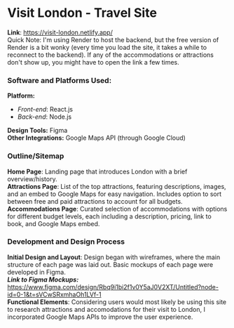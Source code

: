 # Visit London - Travel Site

**Link**: https://visit-london.netlify.app/ <br>
Quick Note: I'm using Render to host the backend, but the free version of Render is a bit wonky (every time you load the site, it takes a while to reconnect to the backend). If any of the accommodations or attractions don't show up, you might have to open the link a few times.

### Software and Platforms Used:
**Platform:**
  - _Front-end_: React.js
  - _Back-end_: Node.js<br>
  
**Design Tools:** Figma<br>
**Other Integrations:** Google Maps API (through Google Cloud)

### Outline/Sitemap

**Home Page**: Landing page that introduces London with a brief overview/history.<br>
**Attractions Page**: List of the top attractions, featuring descriptions, images, and an embed to Google Maps for easy navigation. Includes option to sort between free and paid attractions to account for all budgets.<br>
**Accommodations Page**: Curated selection of accommodations with options for different budget levels, each including a description, pricing, link to book, and Google Maps embed.

### Development and Design Process
**Initial Design and Layout**: Design began with wireframes, where the main structure of each page was laid out. Basic mockups of each page were developed in Figma.<br>
_**Link to Figma Mockups:**_ https://www.figma.com/design/Rbq9i1bi2f1v0Y5aJ0V2XT/Untitled?node-id=0-1&t=sVCwSRxmhaOh1LVf-1<br>
**Functional Elements**: Considering users would most likely be using this site to research attractions and accomodations for their visit to London, I incorporated Google Maps APIs to improve the user experience.
